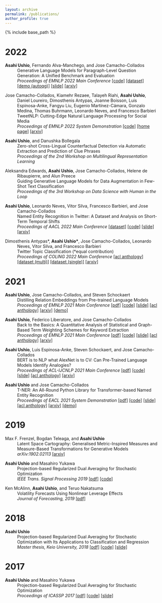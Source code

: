 ```yaml
---
layout: archive
permalink: /publications/
author_profile: true
---
```


{% include base_path %}

# 2022


<p style="margin-left: 40px; text-indent: -40px;">
<b>Asahi Ushio</b>, Fernando Alva-Manchego, and Jose Camacho-Collados <br>
Generative Language Models for Paragraph-Level Question Generation: A Unified Benchmark and Evaluation <br>
 <em>Proceedings of EMNLP 2022 Main Conference </em>
<a href="https://github.com/asahi417/lm-question-generation">[code]</a>
<a href="https://github.com/asahi417/lm-question-generation/blob/master/QG_BENCH.md">[dataset]</a>
<a href="https://autoqg.net/">[demo (autoqg)]</a>
<a href="https://www.slideshare.net/asahiushio1/202212-emnlp-generative-language-models-for-paragraphlevel-question-generation-254070567">[slide]</a>
<a href="https://arxiv.org/abs/2210.03992">[arxiv]</a>
</p>


<p style="margin-left: 40px; text-indent: -40px;">
Jose Camacho-Collados, Kiamehr Rezaee, Talayeh Riahi, <b>Asahi Ushio</b>, Daniel Loureiro, Dimosthenis Antypas, Joanne Boisson, Luis Espinosa-Anke, Fangyu Liu, Eugenio Martínez-Cámara, Gonzalo Medina, Thomas Buhrmann, Leonardo Neves, and Francesco Barbieri  <br>
TweetNLP: Cutting-Edge Natural Language Processing for Social Media <br>
 <em>Proceedings of EMNLP 2022 System Demonstration</em>
<a href="https://github.com/cardiffnlp/tweetnlp">[code]</a>
<a href="https://tweetnlp.org/">[home page]</a>
<a href="https://arxiv.org/abs/2206.14774">[arxiv]</a>
</p>

<p style="margin-left: 40px; text-indent: -40px;">
<b>Asahi Ushio</b>, and Danushka Bollegala <br>
Zero-shot Cross-Lingual Counterfactual Detection via Automatic Extraction and Prediction of Clue Phrases <br>
 <em>Proceedings of the 2nd Workshop on Multilingual Representation Learning </em>
</p>

<p style="margin-left: 40px; text-indent: -40px;">
Aleksandra Edwards, <b>Asahi Ushio</b>, Jose Camacho-Collados, Helene de Ribaupierre, and Alun Preece <br>
Guiding Generative Language Models for Data Augmentation in Few-Shot Text Classification <br>
 <em>Proceedings of the 3rd Workshop on Data Science with Human in the Loop</em>
</p>

<p style="margin-left: 40px; text-indent: -40px;">
<b>Asahi Ushio</b>, Leonardo Neves, Vitor Silva, Francesco Barbieri, and Jose Camacho-Collados <br>
Named Entity Recognition in Twitter: A Dataset and Analysis on Short-Term Temporal Shifts <br>
 <em>Proceedings of AACL 2022 Main Conference</em>
<a href="https://huggingface.co/datasets/tner/tweetner7">[dataset]</a>
<a href="https://github.com/asahi417/tner/tree/master/examples/tweetner7_paper">[code]</a>
<a href="https://www.slideshare.net/asahiushio1/202211-aacl-named-entity-recognition-in-twitter-a-dataset-and-analysis-on-shortterm-temporal-shifts">[slide]</a>
<a href="https://arxiv.org/abs/2210.03797">[arxiv]</a>
</p>

<p style="margin-left: 40px; text-indent: -40px;">
Dimosthenis Antypas*, <b>Asahi Ushio*</b>, Jose Camacho-Collados, Leonardo Neves, Vitor Silva, and Francesco Barbieri <br>
Twitter Topic Classification (*equal contribution)<br>
 <em>Proceedings of COLING 2022 Main Conference</em>
<a href="https://aclanthology.org/2022.coling-1.299/">[acl anthology]</a>
<a href="https://huggingface.co/datasets/cardiffnlp/tweet_topic_multi">[dataset (multi)]</a>
<a href="https://huggingface.co/datasets/cardiffnlp/tweet_topic_single">[dataset (single)]</a>
<a href="https://arxiv.org/abs/2209.09824">[arxiv]</a>
</p>


# 2021

<p style="margin-left: 40px; text-indent: -40px;">
<b>Asahi Ushio</b>, Jose Camacho-Collados, and Steven Schockaert <br>
Distilling Relation Embeddings from Pre-trained Language Models  <br>
 <em>Proceedings of EMNLP 2021 Main Conference</em>
<a href="https://aclanthology.org/2021.emnlp-main.712.pdf">[pdf]</a>
<a href="https://github.com/asahi417/relbert">[code]</a>
<a href="https://www.slideshare.net/asahiushio1/202111-emnlp-distilling-relation-embeddings-from-pretrained-language-models">[slide]</a>
<a href="https://aclanthology.org/2021.emnlp-main.712">[acl anthology]</a>
<a href="https://arxiv.org/abs/2110.15705">[arxiv]</a>
<a href="https://huggingface.co/spaces/relbert/Analogy">[demo]</a>
</p>

<p style="margin-left: 40px; text-indent: -40px;">
<b>Asahi Ushio</b>, Federico Liberatore, and Jose Camacho-Collados <br>
Back to the Basics: A Quantitative Analysis of Statistical and Graph-Based Term Weighting Schemes for Keyword Extraction <br>
 <em>Proceedings of EMNLP 2021 Main Conference</em>
<a href="https://aclanthology.org/2021.emnlp-main.638.pdf">[pdf]</a>
<a href="https://github.com/asahi417/kex">[code]</a>
<a href="https://www.slideshare.net/asahiushio1/202111-emnlp-back-to-the-basics-a-quantitative-analysis-of-statistical-and-graphbased-term-weighting-schemes-for-keyword-extraction">[slide]</a>
<a href="https://aclanthology.org/2021.emnlp-main.638">[acl anthology]</a>
<a href="https://arxiv.org/abs/2104.08028">[arxiv]</a>
</p>

<p style="margin-left: 40px; text-indent: -40px;">
<b>Asahi Ushio</b>, Luis Espinosa-Anke, Steven Schockaert, and Jose Camacho-Collados <br>
BERT is to NLP what AlexNet is to CV: Can Pre-Trained Language Models Identify Analogies? <br>
 <em>Proceedings of ACL-IJCNLP 2021 Main Conference</em>
<a href="https://aclanthology.org/2021.acl-long.280.pdf">[pdf]</a>
<a href="https://github.com/asahi417/analogy-language-model">[code]</a>
<a href="https://www.slideshare.net/asahiushio1/202105-acl-bert-is-to-nlp-what-alexnet-is-to-cv-can-pretrained-language-models-identify-analogies">[slide]</a>
<a href="https://aclanthology.org/2021.acl-long.280">[acl anthology]</a>
<a href="https://arxiv.org/abs/2105.04949">[arxiv]</a>
</p>

<p style="margin-left: 40px; text-indent: -40px;">
<b>Asahi Ushio</b> and Jose Camacho-Collados <br>
T-NER: An All-Round Python Library for Transformer-based Named Entity Recognition <br>
 <em>Proceedings of EACL 2021 System Demonstration</em>
<a href="https://www.aclweb.org/anthology/2021.eacl-demos.7.pdf">[pdf]</a>
<a href="https://github.com/asahi417/tner">[code]</a>
<a href="https://www.slideshare.net/asahiushio1/202104-eacl-tner-an-allround-python-library-for-transformerbased-named-entity-recognition">[slide]</a>
<a href="https://www.aclweb.org/anthology/2021.eacl-demos.7">[acl anthology]</a>
<a href="https://arxiv.org/abs/2209.12616">[arxiv]</a>
<a href="https://huggingface.co/spaces/tner/NER">[demo]</a>
</p>

# 2019

<p style="margin-left: 40px; text-indent: -40px;">
Max F. Frenzel, Bogdan Teleaga, and <b>Asahi Ushio</b> <br>
Latent Space Cartography: Generalised Metric-Inspired Measures and Measure-Based Transformations for Generative Models <br>
<em>arXiv:1902.02113</em>
<a href="https://arxiv.org/pdf/1902.02113">[arxiv]</a>
</p>


<p style="margin-left: 40px; text-indent: -40px;">
<b>Asahi Ushio</b> and Masahiro Yukawa <br>
Projection-based Regularized Dual Averaging for Stochastic Optimization <br>
 <em>IEEE Trans. Signal Processing 2019</em>
<a href="https://ieeexplore.ieee.org/abstract/document/8680689">[pdf]</a>
<a href="https://github.com/asahi417/StochasticOptimizers">[code]</a>
</p>

<p style="margin-left: 40px; text-indent: -40px;">
Ken McAlinn, <b>Asahi Ushio</b>, and Teruo Nakatsuma <br>
Volatility Forecasts Using Nonlinear Leverage Effects <br>
 <em>Journal of Forecasting, 2019</em>
<a href="https://arxiv.org/pdf/1605.06482.pdf">[pdf]</a>
</p>


# 2018

<p style="margin-left: 40px; text-indent: -40px;">
<b>Asahi Ushio</b><br>
Projection-based Regularized Dual Averaging for Stochastic Optimization with Its Applications to Classification and Regression <br>
 <em>Master thesis, Keio University, 2018</em>
<a href="2017_master_thesis.pdf">[pdf]</a>
<a href="https://github.com/asahi417/StochasticOptimizers">[code]</a>
<a href="https://www.slideshare.net/asahiushio1/201712-keio-university-projectionbased-regularized-dual-averaging-for-stochastic-optimization-with-its-applications-to-classification-and-regression">[slide]</a>
</p>

# 2017

<p style="margin-left: 40px; text-indent: -40px;">
<b>Asahi Ushio</b> and Masahiro Yukawa <br>
Projection-based Regularized Dual Averaging for Stochastic Optimization <br>
 <em>Proceedings of ICASSP 2017</em>
<a href="https://ieeexplore.ieee.org/abstract/document/7952568">[pdf]</a>
<a href="https://github.com/asahi417/StochasticOptimizers">[code]</a>
<a href="https://www.slideshare.net/asahiushio1/201703-icassp-projectionbased-dual-averaging-for-stochastic-sparse-optimization">[slide]</a>
</p>
